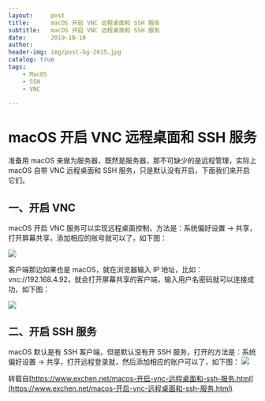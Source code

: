 ```yaml
---
layout:     post
title:      macOS 开启 VNC 远程桌面和 SSH 服务
subtitle:   macOS 开启 VNC 远程桌面和 SSH 服务
date:       2019-10-10
author:     
header-img: img/post-bg-2015.jpg
catalog: true
tags:
    - MacOS
    - SSH
    - VNC

---
```


# macOS 开启 VNC 远程桌面和 SSH 服务

准备用 macOS 来做为服务器，既然是服务器，那不可缺少的是远程管理，实际上 macOS 自带 VNC 远程桌面和 SSH 服务，只是默认没有开启，下面我们来开启它们。

## 一、开启 VNC

macOS 开启 VNC 服务可以实现远程桌面控制，方法是：系统偏好设置 -> 共享，打开屏幕共享，添加相应的账号就可以了，如下图：

![](https://tva1.sinaimg.cn/large/006y8mN6gy1g7yysgfe3wj31140titlx.jpg)

客户端那边如果也是 macOS，就在浏览器输入 IP 地址，比如：vnc://192.168.4.92，就会打开屏幕共享的客户端，输入用户名密码就可以连接成功，如下图：

![](https://tva1.sinaimg.cn/large/006y8mN6gy1g7yyvzw7xtj31110u0qv6.jpg)


## 二、开启 SSH 服务

macOS 默认是有 SSH 客户端，但是默认没有开 SSH 服务，打开的方法是：系统偏好设置 -> 共享，打开远程登录就，然后添加相应的账户可以了，如下图：
![](https://tva1.sinaimg.cn/large/006y8mN6gy1g7yywu5wixj31140tigxd.jpg)

转载自[https://www.exchen.net/macos-开启-vnc-远程桌面和-ssh-服务.html](https://www.exchen.net/macos-开启-vnc-远程桌面和-ssh-服务.html)
